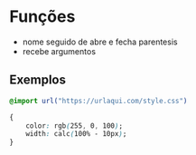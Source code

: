 # Funções 

* nome seguido de abre e fecha parentesis
* recebe argumentos

## Exemplos 

```css
@import url("https://urlaqui.com/style.css")

{
    color: rgb(255, 0, 100);
    width: calc(100% - 10px); 
}

```
